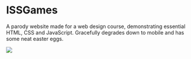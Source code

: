 # ISSGames
A parody website made for a web design course, demonstrating essential HTML, CSS and JavaScript. Gracefully degrades down to mobile and has some neat easter eggs.

<img src="https://i.postimg.cc/rpjvKdLF/lrorpilla-github-io.jpg"></img>
